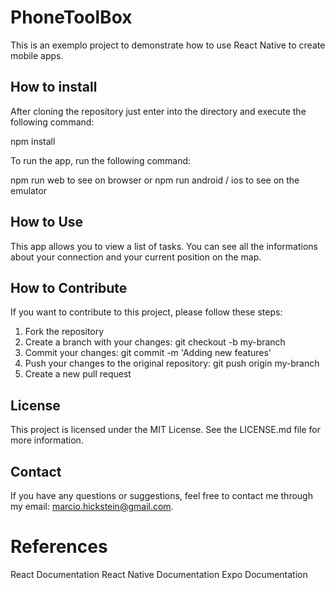 # PhoneToolBox

This is an exemplo project to demonstrate how to use React Native to create mobile apps.

## How to install

After cloning the repository just enter into the directory and execute the following command:

npm install

To run the app, run the following command:

npm run web to see on browser or npm run android / ios to see on the emulator

## How to Use
This app allows you to view a list of tasks. You can see all the informations about your connection and your current position on the map.

## How to Contribute
If you want to contribute to this project, please follow these steps:

1. Fork the repository
2. Create a branch with your changes: git checkout -b my-branch
3. Commit your changes: git commit -m 'Adding new features'
4. Push your changes to the original repository: git push origin my-branch
5. Create a new pull request

## License
This project is licensed under the MIT License. See the LICENSE.md file for more information.

## Contact
If you have any questions or suggestions, feel free to contact me through my email: marcio.hickstein@gmail.com.

# References
React Documentation
React Native Documentation
Expo Documentation
